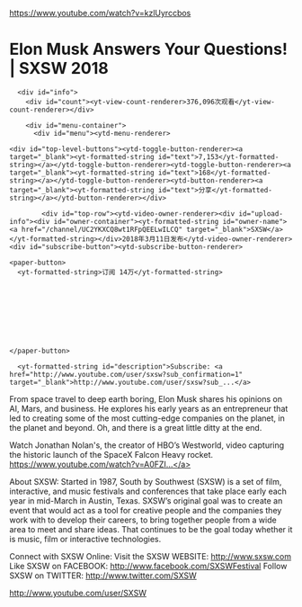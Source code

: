 <a href="https://www.youtube.com/watch?v=kzlUyrccbos">https://www.youtube.com/watch?v=kzlUyrccbos</a><div id="articleHeader"><h1><yt-formatted-string>Elon Musk Answers Your Questions! | SXSW 2018</yt-formatted-string></h1></div>
      
      <div id="info">
        <div id="count"><yt-view-count-renderer>376,096次观看</yt-view-count-renderer></div>
        
        <div id="menu-container">
          <div id="menu"><ytd-menu-renderer>
    
    <div id="top-level-buttons"><ytd-toggle-button-renderer><a target="_blank"><yt-formatted-string id="text">7,153</yt-formatted-string></a></ytd-toggle-button-renderer><ytd-toggle-button-renderer><a target="_blank"><yt-formatted-string id="text">168</yt-formatted-string></a></ytd-toggle-button-renderer><ytd-button-renderer><a target="_blank"><yt-formatted-string id="text">分享</yt-formatted-string></a></ytd-button-renderer></div>
    
  </ytd-menu-renderer>
          
        
      
    
  </ytd-video-primary-info-renderer>
          
          
          
          
            
            
            <div id="top-row"><ytd-video-owner-renderer><div id="upload-info"><div id="owner-container"><yt-formatted-string id="owner-name"><a href="/channel/UC2YKXCQ8wt1RFpQEELwILCQ" target="_blank">SXSW</a></yt-formatted-string></div>2018年3月11日发布</ytd-video-owner-renderer><div id="subscribe-button"><ytd-subscribe-button-renderer>
    
    <paper-button>
      <yt-formatted-string>订阅 14万</yt-formatted-string>
      
        
        
        
          
            
          
        
      
    </paper-button>
    
  </ytd-subscribe-button-renderer></div>
    
    
      
      <yt-formatted-string id="description">Subscribe: <a href="http://www.youtube.com/user/sxsw?sub_confirmation=1" target="_blank">http://www.youtube.com/user/sxsw?sub_...</a>

From space travel to deep earth boring, Elon Musk shares his opinions on AI, Mars, and business. He explores his early years as an entrepreneur that led to creating some of the most cutting-edge companies on the planet, in the planet and beyond. Oh, and there is a great little ditty at the end. 

Watch Jonathan Nolan's, the creator of HBO’s Westworld, video capturing the historic launch of the SpaceX Falcon Heavy rocket. 
<a href="/watch?v=A0FZIwabctw" target="_blank">https://www.youtube.com/watch?v=A0FZI...</a>

About SXSW:
Started in 1987, South by Southwest (SXSW) is a set of film, interactive, and music festivals and conferences that take place early each year in mid-March in Austin, Texas. SXSW’s original goal was to create an event that would act as a tool for creative people and the companies they work with to develop their careers, to bring together people from a wide area to meet and share ideas. That continues to be the goal today whether it is music, film or interactive technologies.

Connect with SXSW Online:
Visit the SXSW WEBSITE: <a href="/redirect?event=video_description&v=kzlUyrccbos&redir_token=Dx96OggXiMB3_XMBiLJx-S3gNz98MTUyMTQ1MDAwMEAxNTIxMzYzNjAw&q=http%3A%2F%2Fwww.sxsw.com" target="_blank">http://www.sxsw.com</a>
Like SXSW on FACEBOOK: <a href="/redirect?event=video_description&v=kzlUyrccbos&redir_token=Dx96OggXiMB3_XMBiLJx-S3gNz98MTUyMTQ1MDAwMEAxNTIxMzYzNjAw&q=http%3A%2F%2Fwww.facebook.com%2FSXSWFestival" target="_blank">http://www.facebook.com/SXSWFestival</a> 
Follow SXSW on TWITTER: <a href="/redirect?event=video_description&v=kzlUyrccbos&redir_token=Dx96OggXiMB3_XMBiLJx-S3gNz98MTUyMTQ1MDAwMEAxNTIxMzYzNjAw&q=http%3A%2F%2Fwww.twitter.com%2FSXSW" target="_blank">http://www.twitter.com/SXSW</a> 


<a href="http://www.youtube.com/user/SXSW" target="_blank">http://www.youtube.com/user/SXSW</a></yt-formatted-string>
    